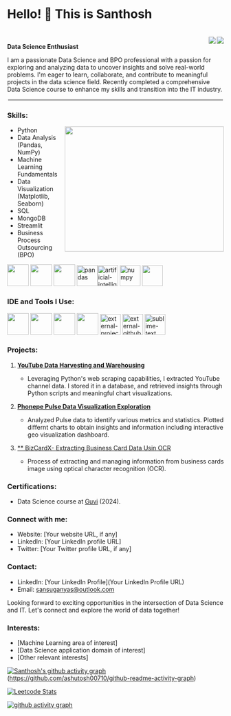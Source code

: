 # Hello! 👋 This is Santhosh 
<br /> [<img align="right" src="https://img.shields.io/badge/Twitter-1DA1F2?style=for-the-badge&logo=twitter&logoColor=white" />](https://twitter.com/hareesh_dev) [<img align="right" src="https://img.shields.io/badge/LinkedIn-0077B5?style=for-the-badge&logo=linkedin&logoColor=white" />](https://www.linkedin.com/in/hareesh-r/)


**Data Science Enthusiast**

  I am a passionate Data Science and BPO professional with a passion for exploring and analyzing data to uncover insights and solve real-world problems. I'm eager to learn, collaborate, and contribute to meaningful projects in the data science field. Recently completed a comprehensive Data Science course to enhance my skills and transition into the IT industry. 
<hr style='border: 2px solid #ffffff;'>

### Skills:
<img align="right" width="370" height="290" src="https://i.pinimg.com/originals/47/f0/34/47f0342cec72b800463bf003eac1257e.gif">

- Python 
- Data Analysis (Pandas, NumPy)
- Machine Learning Fundamentals
- Data Visualization (Matplotlib, Seaborn)
- SQL
- MongoDB
- Streamlit
- Business Process Outsourcing (BPO)
  
<img height="50" width="50" src="https://img.icons8.com/color/48/000000/python.png" /> <img height="50" width="50" src="https://img.icons8.com/color/48/000000/mysql-logo.png"/> <img height="50" width="50" src="https://img.icons8.com/color/48/000000/mongodb.png"/> <img width="48" height="48" src="https://img.icons8.com/color/48/pandas.png" alt="pandas"/><img width="48" height="48" src="https://img.icons8.com/color/48/artificial-intelligence.png" alt="artificial-intelligence"/> <img width="48" height="48" src="https://img.icons8.com/color/48/numpy.png" alt="numpy"/> <img width="48" height="48" src="https://streamlit.io/images/brand/streamlit-mark-color.png"/>

### IDE and Tools I Use:
<img height="50" width="50" src="https://img.icons8.com/color/48/000000/visual-studio-code-2019.png"/> <img height="50" width="50" src="https://img.icons8.com/color/48/000000/pycharm.png"/> <img height="50" width="50" src="https://img.icons8.com/color/50/000000/git.png"/> <img height="50" width="50" src="https://img.icons8.com/dusk/64/000000/anaconda.png"/> 
<img width="48" height="48" src="https://img.icons8.com/external-tal-revivo-color-tal-revivo/24/external-project-jupyter-a-nonprofit-organization-created-to-open-source-software-logo-color-tal-revivo.png" alt="external-project-jupyter-a-nonprofit-organization-created-to-open-source-software-logo-color-tal-revivo"/> <img width="48" height="48" src="https://img.icons8.com/external-tanah-basah-glyph-tanah-basah/48/external-github-social-media-tanah-basah-glyph-tanah-basah.png" alt="external-github-social-media-tanah-basah-glyph-tanah-basah"/>
<img width="48" height="48" src="https://img.icons8.com/fluency/48/sublime-text.png" alt="sublime-text"/>



### Projects:
1. [**YouTube Data Harvesting and Warehousing**](https://github.com/Santhosh-Analytics/YouTube-Data-Harvesting-and-Warehousing)
   - Leveraging Python's web scraping capabilities, I extracted YouTube channel data. I stored it in a database, and retrieved insights through Python scripts and meaningful chart visualizations.

2. [**Phonepe Pulse Data Visualization Exploration**](https://github.com/Santhosh-Analytics/Phonepe-Pulse-Data-Visualization-and-Exploration)
   - Analyzed Pulse data to identify various metrics and statistics. Plotted differnt charts to obtain insights and information including interactive geo visualization dashboard.
  
3. [** BizCardX- Extracting Business Card Data Usin OCR](https://github.com/Santhosh-Analytics/BizCardX-Extracting-Business-Card-Data-with-OCR)
   - Process of extracting and managing information from business cards image using optical character recognition (OCR).

### Certifications:
  - Data Science course at [Guvi](https://www.guvi.in/) (2024).


### Connect with me:

* Website: [Your website URL, if any]
* LinkedIn: [Your LinkedIn profile URL]
* Twitter: [Your Twitter profile URL, if any]

### Contact:
- LinkedIn: [Your LinkedIn Profile](Your LinkedIn Profile URL)
- Email: sansuganyas@outlook.com

Looking forward to exciting opportunities in the intersection of Data Science and IT. Let's connect and explore the world of data together!


### Interests:

* [Machine Learning area of interest]
* [Data Science application domain of interest]
* [Other relevant interests]



[![Santhosh's github activity graph](https://github-readme-activity-graph.vercel.app/graph?username=Santhosh-Analytics&bg_color=000000&color=ffffff&line=129310&point=63c440&area=true&hide_border=true)](https://github.com/ashutosh00710/github-readme-activity-graph)(https://github.com/ashutosh00710/github-readme-activity-graph)

[![Leetcode Stats](https://leetcard.jacoblin.cool/hareeshprogrammer?ext=contest&theme=dark)](https://leetcode.com/hareeshprogrammer)

[![github activity graph](https://github-readme-activity-graph.vercel.app/graph?username=hareesh-r&bg_color=000000&color=ffffff&line=51f565&point=ffffff&area=true&hide_border=true)](https://github.com/ashutosh00710/github-readme-activity-graph)
